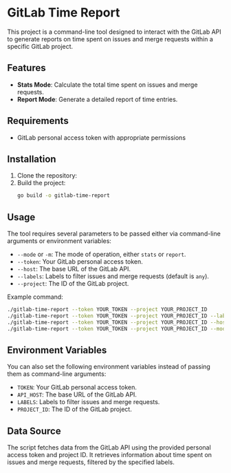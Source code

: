 # GitLab Time Report

This project is a command-line tool designed to interact with the GitLab API to generate reports on time spent on issues and merge requests within a specific GitLab project.

## Features

- **Stats Mode**: Calculate the total time spent on issues and merge requests.
- **Report Mode**: Generate a detailed report of time entries.

## Requirements

- GitLab personal access token with appropriate permissions

## Installation

1. Clone the repository:
2. Build the project:
   ```bash
   go build -o gitlab-time-report
   ```

## Usage

The tool requires several parameters to be passed either via command-line arguments or environment variables:

- `--mode` or `-m`: The mode of operation, either `stats` or `report`.
- `--token`: Your GitLab personal access token.
- `--host`: The base URL of the GitLab API.
- `--labels`: Labels to filter issues and merge requests (default is `any`).
- `--project`: The ID of the GitLab project.

Example command:

```bash
./gitlab-time-report --token YOUR_TOKEN --project YOUR_PROJECT_ID
./gitlab-time-report --token YOUR_TOKEN --project YOUR_PROJECT_ID --labels=BLOCKED
./gitlab-time-report --token YOUR_TOKEN --project YOUR_PROJECT_ID --host https://yourdomain.gitlab.com
./gitlab-time-report --token YOUR_TOKEN --project YOUR_PROJECT_ID --mode stats 
```

## Environment Variables

You can also set the following environment variables instead of passing them as command-line arguments:

- `TOKEN`: Your GitLab personal access token.
- `API_HOST`: The base URL of the GitLab API.
- `LABELS`: Labels to filter issues and merge requests.
- `PROJECT_ID`: The ID of the GitLab project.

## Data Source

The script fetches data from the GitLab API using the provided personal access token and project ID. It retrieves information about time spent on issues and merge requests, filtered by the specified labels.
